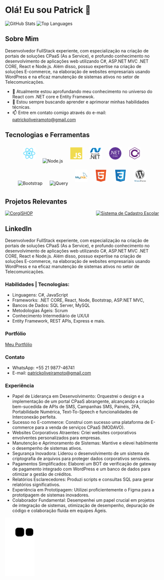 # Olá! Eu sou Patrick 👋

![GitHub Stats](https://github-readme-stats.vercel.app/api?username=PatrickSoares-Dev&show_icons=true&theme=dracula&include_all_commits=true&count_private=true)
![Top Languages](https://github-readme-stats.vercel.app/api/top-langs/?username=PatrickSoares-Dev&layout=compact&langs_count=7&theme=dracula)

## Sobre Mim

Desenvolvedor FullStack experiente, com especialização na criação de portais de soluções CPaaS (As a Service), e profundo conhecimento no desenvolvimento de aplicações web utilizando C#, ASP.NET MVC .NET CORE, React e Node.js. Além disso, possuo expertise na criação de soluções E-commerce, na elaboração de websites empresariais usando WordPress e na eficaz manutenção de sistemas ativos no setor de Telecomunicações.

- 🔭 Atualmente estou aprofundando meu conhecimento  no universo do React com .NET core e Entity Framewok.
- 🌱 Estou sempre buscando aprender e aprimorar minhas habilidades técnicas.
- 📫 Entre em contato comigo através do e-mail: patrickoliveiramoto@gmail.com

## Tecnologias e Ferramentas

<p align="center">
  <img src="https://raw.githubusercontent.com/devicons/devicon/master/icons/react/react-original.svg" alt="React" height="40" style="margin: 10px">
  <img src="https://cdn.jsdelivr.net/gh/devicons/devicon/icons/nodejs/nodejs-original-wordmark.svg" alt="Node.js" height="40" style="margin: 10px">
  <img src="https://raw.githubusercontent.com/devicons/devicon/master/icons/javascript/javascript-plain.svg" alt="JavaScript" height="40" style="margin: 10px">
  <img src="https://github.com/devicons/devicon/blob/master/icons/dot-net/dot-net-original-wordmark.svg" alt=".NET" height="40" style="margin: 10px">
  <img src="https://github.com/devicons/devicon/blob/master/icons/dotnetcore/dotnetcore-original.svg" alt=".NET Core" height="40" style="margin: 10px">
  <img src="https://github.com/devicons/devicon/blob/master/icons/csharp/csharp-line.svg" alt="C#" height="40" style="margin: 10px">
  <img src="https://cdn.jsdelivr.net/gh/devicons/devicon/icons/bootstrap/bootstrap-original.svg" alt="Bootstrap" height="40" style="margin: 10px">
  <img src="https://cdn.jsdelivr.net/gh/devicons/devicon/icons/jquery/jquery-original.svg" alt="jQuery" height="40" style="margin: 10px">
  <img src="https://github.com/devicons/devicon/blob/master/icons/mysql/mysql-original-wordmark.svg" alt="MySQL" height="40" style="margin: 10px">
  <img src="https://raw.githubusercontent.com/devicons/devicon/master/icons/html5/html5-original.svg" alt="HTML5" height="40" style="margin: 10px">
  <img src="https://raw.githubusercontent.com/devicons/devicon/master/icons/css3/css3-original.svg" alt="CSS3" height="40" style="margin: 10px">
  <img src="https://github.com/devicons/devicon/blob/master/icons/wordpress/wordpress-original.svg" alt="WordPress" height="40" style="margin: 10px">
</p>

## Projetos Relevantes

<div style="display: flex; justify-content: space-between;">
  <a href="https://github.com/PatrickSoares-Dev/CorgiSHOP">
    <img src="https://github-readme-stats.vercel.app/api/pin/?username=PatrickSoares-Dev&repo=CorgiSHOP&theme=dracula" alt="CorgiSHOP" width="48%">
  </a>
  <a href="https://github.com/PatrickSoares-Dev/SistemaDeCadastroEscolar">
    <img src="https://github-readme-stats.vercel.app/api/pin/?username=PatrickSoares-Dev&repo=SistemaDeCadastroEscolar&theme=dracula" alt="Sistema de Cadastro Escolar" width="48%">
  </a>
</div>


## LinkedIn

Desenvolvedor FullStack experiente, com especialização na criação de portais de soluções CPaaS (As a Service), e profundo conhecimento no desenvolvimento de aplicações web utilizando C#, ASP.NET MVC .NET CORE, React e Node.js. Além disso, possuo expertise na criação de soluções E-commerce, na elaboração de websites empresariais usando WordPress e na eficaz manutenção de sistemas ativos no setor de Telecomunicações.

### Habilidades | Tecnologias:

- Linguagens: C#, JavaScript
- Frameworks: .NET CORE, React, Node, Bootstrap, ASP.NET MVC,
- Bancos de Dados: SQL Server, MySQL
- Metodologias Ágeis: Scrum
- Conhecimento Intermediário de UX/UI
- Entity Framework, REST APIs, Express e mais.

### Portfólio

[Meu Portfólio](https://github.com/PatrickSoares-Dev)

### Contato

- WhatsApp: +55 21 9877-46741
- E-mail: patrickoliveiramoto@gmail.com

### Experiência

- Papel de Liderança em Desenvolvimento: Orquestrei o design e a implementação de um portal CPaaS abrangente, alcançando a criação bem-sucedida de APIs de SMS, Campanhas SMS, Painéis, 2FA, Portabilidade Numérica, Text-To-Speech e funcionalidades de Interconexão perfeita.
- Sucesso no E-commerce: Construí com sucesso uma plataforma de E-commerce para a venda de serviços CPaaS (MODAVO).
- Websites Corporativos Atraentes: Criei websites corporativos envolventes personalizados para empresas.
- Manutenção e Aprimoramento de Sistemas: Mantive e elevei habilmente o desempenho de sistemas ativos.
- Segurança Inovadora: Liderou o desenvolvimento de um sistema de criptografia de arquivos para proteger dados corporativos sensíveis.
- Pagamentos Simplificados: Elaborei um BOT de verificação de gateway de pagamento integrado com WordPress e um banco de dados para otimizar a gestão de créditos.
- Relatórios Esclarecedores: Produzi scripts e consultas SQL para gerar relatórios significativos.
- Experiência em Prototipagem: Utilizei proficientemente o Figma para a prototipagem de sistemas inovadores.
- Colaborador Fundamental: Desempenhei um papel crucial em projetos de integração de sistemas, otimização de desempenho, depuração de código e colaboração fluida em equipes Ágeis.

![Snake animation](https://github.com/PatrickSoares-dev/PatrickSoares-Dev/blob/output/github-contribution-grid-snake.svg)
